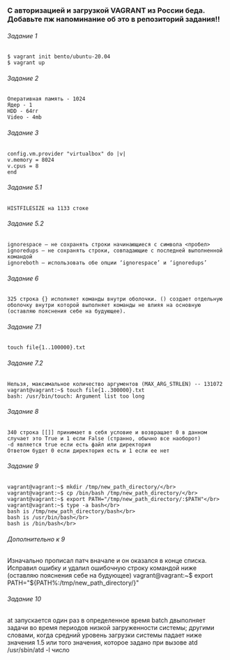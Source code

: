 ### С авторизацией и загрузкой VAGRANT из России беда. Добавьте пж напоминание об это в репозиторий задания!! ###

###### Задание 1 ######
    $ vagrant init bento/ubuntu-20.04
    $ vagrant up
###### Задание 2 ######
    Оперативная память - 1024
    Ядер - 1
    HDD - 64гг
    Video - 4mb
###### Задание 3 ######
    config.vm.provider "virtualbox" do |v|
    v.memory = 8024
    v.cpus = 8
    end
###### Задание 5.1 ######
    HISTFILESIZE на 1133 стоке
###### Задание 5.2 ######
    ignorespace — не сохранять строки начинающиеся с символа <пробел>
    ignoredups — не сохранять строки, совпадающие с последней выполненной командой
    ignoreboth — использовать обе опции ‘ignorespace’ и ‘ignoredups’
###### Задание 6 ######
    325 строка {} исполняет команды внутри оболочки. () создает отдельную оболочку внутри которой выполняет команды не влияя на основную (оставляю пояснения себе на будующее).
###### Задание 7.1 ######
    touch file{1..100000}.txt
###### Задание 7.2 ######
    Нельзя, максимальное количество аргументов (MAX_ARG_STRLEN) -- 131072
    vagrant@vagrant:~$ touch file{1..300000}.txt
    bash: /usr/bin/touch: Argument list too long
###### Задание 8 ######
    340 строка [[]] принимает в себя условие и возвращает 0 в данном случает это True и 1 если False (странно, обычно все наоборот)
    -d является true если есть файл или директория
    Ответом будет 0 если директория есть и 1 если ее нет
###### Задание 9 ######
    vagrant@vagrant:~$ mkdir /tmp/new_path_directory/</br>
    vagrant@vagrant:~$ cp /bin/bash /tmp/new_path_directory/</br>
    vagrant@vagrant:~$ export PATH="/tmp/new_path_directory/:$PATH"</br>
    vagrant@vagrant:~$ type -a bash</br>
    bash is /tmp/new_path_directory/bash</br>
    bash is /usr/bin/bash</br>
    bash is /bin/bash</br>
###### Дополнительно к 9 ######
Изначально прописал патч вначале и он оказался в конце списка. Исправил ошибку и удалил ошибочную строку командой ниже (оставляю пояснения себе на будующее)
    vagrant@vagrant:~$ export PATH="${PATH%:/tmp/new_path_directory/}"
###### Задание 10 ######
at запускается один раз в определенное время
batch двыполняет задачи во время периодов низкой загруженности системы; другими словами, когда средний уровень загрузки системы падает ниже значения 1.5 или того значения, которое задано при вызове atd
    /usr/sbin/atd -l число 
